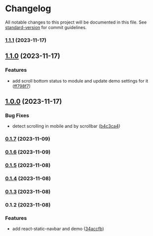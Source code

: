 # Changelog

All notable changes to this project will be documented in this file. See [standard-version](https://github.com/conventional-changelog/standard-version) for commit guidelines.

### [1.1.1](https://github.com/waitingwittykitty/react-sticky-navbar/compare/v1.1.0...v1.1.1) (2023-11-17)

## [1.1.0](https://github.com/waitingwittykitty/react-sticky-navbar/compare/v1.0.0...v1.1.0) (2023-11-17)


### Features

* add scroll bottom status to module and update demo settings for it ([ff798f7](https://github.com/waitingwittykitty/react-sticky-navbar/commit/ff798f78329d902888d23a45798e08356976a54a))

## [1.0.0](https://github.com/waitingwittykitty/react-sticky-navbar/compare/v0.1.7...v1.0.0) (2023-11-17)


### Bug Fixes

* detect scrolling in mobile and by scrollbar ([b4c3ca4](https://github.com/waitingwittykitty/react-sticky-navbar/commit/b4c3ca476f5b5db9998faba1ec532f8a40fdd1f2))

### [0.1.7](https://github.com/waitingwittykitty/react-sticky-navbar/compare/v0.1.6...v0.1.7) (2023-11-09)

### [0.1.6](https://github.com/waitingwittykitty/react-sticky-navbar/compare/v0.1.5...v0.1.6) (2023-11-09)

### [0.1.5](https://github.com/waitingwittykitty/react-sticky-navbar/compare/v0.1.4...v0.1.5) (2023-11-08)

### [0.1.4](https://github.com/waitingwittykitty/react-sticky-navbar/compare/v0.1.3...v0.1.4) (2023-11-08)

### [0.1.3](https://github.com/waitingwittykitty/react-sticky-navbar/compare/v0.1.2...v0.1.3) (2023-11-08)

### 0.1.2 (2023-11-08)


### Features

* add react-static-navbar and demo ([34accfb](https://github.com/waitingwittykitty/react-sticky-navbar/commit/34accfbe97d31e7fdb35397b69145f6aec5805f8))
